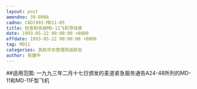 ```yaml
---
layout: post
amendno: 39-0988
cadno: CAD1993-MD11-05
title: 检查和改装MD-11飞机导线束
date: 1993-05-22 00:00:00 +0800
effdate: 1993-05-22 00:00:00 +0800
tag: MD11
categories: 民航华东管理局适航处
author: 张建中
---
```


##适用范围:
一九九三年二月十七日颁发的麦道紧急服务通告A24-48所列的MD-11和MD-11F型飞机


